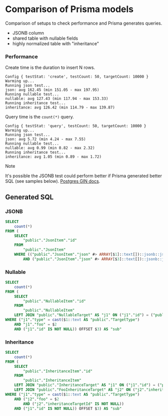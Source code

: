 # Comparison of Prisma models

Comparison of setups to check performance and Prisma generates queries.

- JSONB column
- shared table with nullable fields
- highly normalized table with "inheritance"

### Performance

Create time is the duration to insert N rows.

```
Config { testStat: 'create', testCount: 50, targetCount: 10000 }
Warming up...
Running json test...
json: avg 162.45 (min 151.05 - max 197.95)
Running nullable test...
nullable: avg 127.43 (min 117.94 - max 153.33)
Running inheritance test...
inheritance: avg 126.42 (min 114.79 - max 139.87)
```

Query time is the `count(*)` query.

```
Config { testStat: 'query', testCount: 50, targetCount: 10000 }
Warming up...
Running json test...
json: avg 5.72 (min 4.24 - max 7.55)
Running nullable test...
nullable: avg 0.99 (min 0.82 - max 2.32)
Running inheritance test...
inheritance: avg 1.05 (min 0.89 - max 1.72)
```

> [!NOTE]
> It's possible the JSONB test could perform better if Prisma generated better SQL (see samples below). [Postgres GIN docs](https://www.postgresql.org/docs/14/gin-builtin-opclasses.html).

## Generated SQL

### JSONB

```sql
SELECT
	count(*)
FROM (
	SELECT
		"public"."JsonItem"."id"
	FROM
		"public"."JsonItem"
	WHERE (("public"."JsonItem"."json" #> ARRAY[$1]::text[])::jsonb::jsonb = $2
		AND ("public"."JsonItem"."json" #> ARRAY[$3]::text[])::jsonb::jsonb = $4) OFFSET $5) AS "sub"
```

### Nullable

```sql
SELECT
	count(*)
FROM (
	SELECT
		"public"."NullableItem"."id"
	FROM
		"public"."NullableItem"
	LEFT JOIN "public"."NullableTarget" AS "j1" ON ("j1"."id") = ("public"."NullableItem"."nullableTargetId")
WHERE ("j1"."type" = cast($1::text AS "public"."TargetType")
	AND "j1"."foo" = $2
	AND ("j1"."id" IS NOT NULL)) OFFSET $3) AS "sub"
```

### Inheritance

```sql
SELECT
	count(*)
FROM (
	SELECT
		"public"."InheritanceItem"."id"
	FROM
		"public"."InheritanceItem"
	LEFT JOIN "public"."InheritanceTarget" AS "j1" ON ("j1"."id") = ("public"."InheritanceItem"."inheritanceTargetId")
	LEFT JOIN "public"."FooInheritanceTarget" AS "j2" ON ("j2"."inheritanceTargetId") = ("j1"."id")
WHERE ("j1"."type" = cast($1::text AS "public"."TargetType")
	AND ("j2"."foo" = $2
		AND ("j2"."inheritanceTargetId" IS NOT NULL))
	AND ("j1"."id" IS NOT NULL)) OFFSET $3) AS "sub"
```
